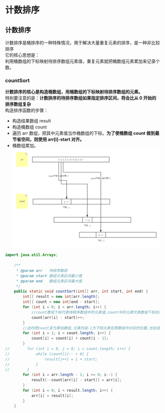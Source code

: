 # 计数排序


## 计数排序

计数排序是桶排序的一种特殊情况，用于解决大量重复元素的排序，是一种非比较排序<br>
它的核心思想是：<br>
利用桶数组的下标映射待排序数组元素值，重复元素就把桶数组元素累加来记录个数。

### countSort

**计数排序的核心是构造桶数组，用桶数组的下标映射待排序数组的元素。**<br>
特别要注意的是：**计数排序的待排序数组如果指定排序区间，将会比从 0 开始的排序数组复杂**<br>
构造排序函数的步骤：<br>

- 构造结果数组 result
- 构造桶数组 count
- 遍历 arr 数组，把其中元素值当作桶数组的下标。**为了使桶数组 count 做到最节省空间，则使用 arr[i]-start 对齐。**
- 桶数组累加。
  ![](计数排序-1.png)

```java
import java.util.Arrays;

    /**
     * @param arr   待排序数组
     * @param start 数组元素区间最小值
     * @param end   数组元素区间最大值
     */
    public static void countSort(int[] arr, int start, int end) {
        int[] result = new int[arr.length];
        int[] count = new int[end - start];
        for (int i = 0; i < arr.length; i++) {
            //count数组下标代表待排序数组中的元素值,count中的元素代表数组下标在待排序数组中出现的次数
            count[arr[i] - start]++;
        }
        //此时把count变为累加数组,元素内容-1为下标元素在原数组中对应的位置,也在结果数组中确定了位置,直接放置即可
        for (int i = 1; i < count.length; i++) {
            count[i] = count[i] + count[i - 1];
        }
//        for (int i = 0, j = 0; i < count.length; i++) {
//            while (count[i]-- > 0) {
//                result[j++] = i + start;
//            }
//        }
        for (int i = arr.length - 1; i >= 0; i--) {
            result[--count[arr[i] - start]] = arr[i];
        }
        for (int i = 0; i < result.length; i++) {
            arr[i] = result[i];
        }
    }
```

